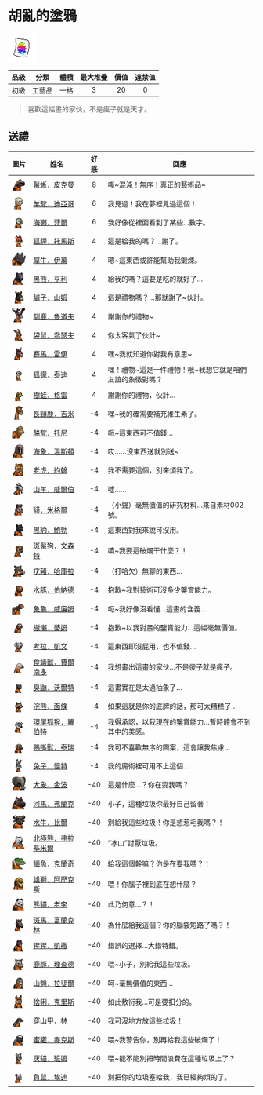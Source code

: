 # 胡亂的塗鴉

![img](images/item_pic_HLDTY.png)

|品級|分類|體積|最大堆疊|價值|違禁值|
|:--:|:--:|:--:|:--:|:--:|:--:|
|初級|工藝品|一格|3|20|0|

> 喜歡這幅畫的家伙，不是瘋子就是天才。

## 送禮

|圖片|姓名|好感|回應|
|:--:|--|:--:|--|
|![img](images/MarineIguana.png)|[鬣蜥．皮克曼](鬣蜥．皮克曼.md)|8|嘶\~混沌！無序！真正的藝術品\~|
|![img](images/Alpaca.png)|[羊駝．迪亞哥](羊駝．迪亞哥.md)|6|我見過！我在夢裡見過這個！|
|![img](images/SeaOtter.png)|[海獺．菲爾](海獺．菲爾.md)|6|我好像從裡面看到了某些…數字。|
|![img](images/fox.png)|[狐貍．托馬斯](狐貍．托馬斯.md)|4|這是給我的嗎？…謝了。|
|![img](images/rhinoceros.png)|[犀牛．伊萬](犀牛．伊萬.md)|4|嗯\~這東西或許能幫助我鍛煉。|
|![img](images/BlackBear.png)|[黑熊．亨利](黑熊．亨利.md)|4|給我的嗎？這要是吃的就好了…|
|![img](images/donkey.png)|[驢子．山姆](驢子．山姆.md)|4|這是禮物嗎？…那就謝了\~伙計。|
|![img](images/reindeer.png)|[馴鹿．魯道夫](馴鹿．魯道夫.md)|4|謝謝你的禮物\~|
|![img](images/kangaroo.png)|[袋鼠．喬瑟夫](袋鼠．喬瑟夫.md)|4|你太客氣了伙計\~|
|![img](images/horse.png)|[賽馬．雷伊](賽馬．雷伊.md)|4|嘿\~我就知道你對我有意思\~|
|![img](images/meerkat.png)|[狐獴．泰迪](狐獴．泰迪.md)|4|嘿！禮物\~這是一件禮物！哦\~我想它就是咱們友誼的象徵對嗎？|
|![img](images/Treefrog.png)|[樹蛙．格雷](樹蛙．格雷.md)|4|謝謝你的禮物，伙計…|
|![img](images/giraffe.png)|[長頸鹿．吉米](長頸鹿．吉米.md)|-4|嘿\~我的確需要補充維生素了。|
|![img](images/camel.png)|[駱駝．托尼](駱駝．托尼.md)|-4|呃\~這東西可不值錢…|
|![img](images/walrus.png)|[海象．溫斯頓](海象．溫斯頓.md)|-4|哎……沒東西送就別送\~|
|![img](images/tiger.png)|[老虎．約翰](老虎．約翰.md)|-4|我不需要這個，別來煩我了。|
|![img](images/goat.png)|[山羊．威爾伯](山羊．威爾伯.md)|-4|噓……|
|![img](images/tapir.png)|[貘．米格爾](貘．米格爾.md)|-4|（小聲）毫無價值的研究材料…來自素材002號。|
|![img](images/BlackPanther.png)|[黑豹．鮑勃](黑豹．鮑勃.md)|-4|這東西對我來說可沒用。|
|![img](images/SpottedHyaena.png)|[斑鬣狗．文森特](斑鬣狗．文森特.md)|-4|嘖\~我要這破爛干什麼？！|
|![img](images/Warthog.png)|[疣豬．哈庫拉](疣豬．哈庫拉.md)|-4|（打哈欠）無聊的東西…|
|![img](images/Capybara.png)|[水豚．伯納德](水豚．伯納德.md)|-4|抱歉\~我對藝術可沒多少鑒賞能力。|
|![img](images/Tortoise.png)|[象龜．威廉姆](象龜．威廉姆.md)|-4|呃\~我好像沒看懂…這畫的含義…|
|![img](images/sloth.png)|[樹懶．蒂姆](樹懶．蒂姆.md)|-4|抱歉\~以我對畫的鑒賞能力…這幅毫無價值。|
|![img](images/Koala.png)|[考拉．凱文](考拉．凱文.md)|-4|這東西即沒屁用，也不值錢…|
|![img](images/Anteater.png)|[食蟻獸．費爾南多](食蟻獸．費爾南多.md)|-4|我想畫出這畫的家伙…不是傻子就是瘋子。|
|![img](images/skunk.png)|[臭鼬．沃爾特](臭鼬．沃爾特.md)|-4|這畫實在是太過抽象了…|
|![img](images/Raccoon.png)|[浣熊．面條](浣熊．面條.md)|-4|如果這就是你的底牌的話，那可太糟糕了…|
|![img](images/RingTailedLemur.png)|[環尾狐猴．羅伯特](環尾狐猴．羅伯特.md)|-4|我得承認，以我現在的鑒賞能力…暫時體會不到其中的美感。|
|![img](images/platypus.png)|[鴨嘴獸．泰瑞](鴨嘴獸．泰瑞.md)|-4|我可不喜歡無序的圖案，這會讓我焦慮…|
|![img](images/rabbit.png)|[兔子．懷特](兔子．懷特.md)|-4|我的魔術裡可用不上這個…|
|![img](images/elephant.png)|[大象．金波](大象．金波.md)|-40|這是什麼…？你在耍我嗎？|
|![img](images/hippopotamus.png)|[河馬．弗蘭克](河馬．弗蘭克.md)|-40|小子，這種垃圾你最好自己留著！|
|![img](images/AfricanBuffalo.png)|[水牛．比爾](水牛．比爾.md)|-40|別給我這些垃圾！你是想惹毛我嗎？！|
|![img](images/PolarBear.png)|[北極熊．弗拉基米爾](北極熊．弗拉基米爾.md)|-40|“冰山”討厭垃圾。|
|![img](images/crocodile.png)|[鱷魚．克蘭奇](鱷魚．克蘭奇.md)|-40|給我這個幹嘛？你是在耍我嗎？！|
|![img](images/lion.png)|[雄獅．阿歷克斯](雄獅．阿歷克斯.md)|-40|喂！你腦子裡到底在想什麼？|
|![img](images/panda.png)|[熊貓．老李](熊貓．老李.md)|-40|此乃何意…？！|
|![img](images/zebra.png)|[斑馬．富蘭克林](斑馬．富蘭克林.md)|-40|為什麼給我這個？你的腦袋短路了嗎？！|
|![img](images/chimpanzee.png)|[猩猩．凱撒](猩猩．凱撒.md)|-40|錯誤的選擇…大錯特錯。|
|![img](images/DeerDolphin.png)|[鹿豚．理查德](鹿豚．理查德.md)|-40|喂\~小子，別給我這些垃圾。|
|![img](images/Mandrill.png)|[山魈．拉斐爾](山魈．拉斐爾.md)|-40|呵\~毫無價值的東西…|
|![img](images/Lynx.png)|[猞猁．克里斯](猞猁．克里斯.md)|-40|如此敷衍我…可是要扣分的。|
|![img](images/pangolin.png)|[穿山甲．林](穿山甲．林.md)|-40|我可沒地方放這些垃圾！|
|![img](images/HoneyBadger.png)|[蜜獾．麥克斯](蜜獾．麥克斯.md)|-40|喂\~我警告你，別再給我這些破爛了！|
|![img](images/cat.png)|[灰貓．班姆](灰貓．班姆.md)|-40|喂\~能不能別把時間浪費在這種垃圾上了？|
|![img](images/Possum.png)|[負鼠．埃迪](負鼠．埃迪.md)|-40|別把你的垃圾塞給我，我已經夠煩的了。|

